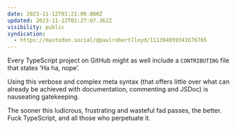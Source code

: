 ```yaml
---
date: 2023-11-12T01:21:00.000Z
updated: 2023-11-12T01:27:07.362Z
visibility: public
syndication:
  - https://mastodon.social/@paulrobertlloyd/111394959341676765
---
```


Every TypeScript project on GitHub might as well include a `CONTRIBUTING` file that states ‘Ha ha, nope’.

Using this verbose and complex meta syntax (that offers little over what can already be achieved with documentation, commenting and JSDoc) is nauseating gatekeeping.

The sooner this ludicrous, frustrating and wasteful fad passes, the better. Fuck TypeScript, and all those who perpetuate it.

